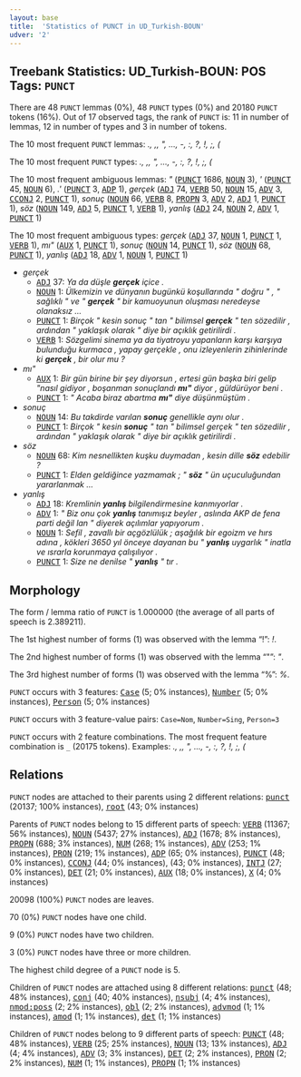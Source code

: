 ```yaml
---
layout: base
title:  'Statistics of PUNCT in UD_Turkish-BOUN'
udver: '2'
---
```


## Treebank Statistics: UD_Turkish-BOUN: POS Tags: `PUNCT`

There are 48 `PUNCT` lemmas (0%), 48 `PUNCT` types (0%) and 20180 `PUNCT` tokens (16%).
Out of 17 observed tags, the rank of `PUNCT` is: 11 in number of lemmas, 12 in number of types and 3 in number of tokens.

The 10 most frequent `PUNCT` lemmas: <em>., ,, ", ..., -, :, ?, !, ;, (</em>

The 10 most frequent `PUNCT` types:  <em>., ,, ", ..., -, :, ?, !, ;, (</em>

The 10 most frequent ambiguous lemmas: <em>"</em> (<tt><a href="tr_boun-pos-PUNCT.html">PUNCT</a></tt> 1686, <tt><a href="tr_boun-pos-NOUN.html">NOUN</a></tt> 3), <em>'</em> (<tt><a href="tr_boun-pos-PUNCT.html">PUNCT</a></tt> 45, <tt><a href="tr_boun-pos-NOUN.html">NOUN</a></tt> 6), <em>.'</em> (<tt><a href="tr_boun-pos-PUNCT.html">PUNCT</a></tt> 3, <tt><a href="tr_boun-pos-ADP.html">ADP</a></tt> 1), <em>gerçek</em> (<tt><a href="tr_boun-pos-ADJ.html">ADJ</a></tt> 74, <tt><a href="tr_boun-pos-VERB.html">VERB</a></tt> 50, <tt><a href="tr_boun-pos-NOUN.html">NOUN</a></tt> 15, <tt><a href="tr_boun-pos-ADV.html">ADV</a></tt> 3, <tt><a href="tr_boun-pos-CCONJ.html">CCONJ</a></tt> 2, <tt><a href="tr_boun-pos-PUNCT.html">PUNCT</a></tt> 1), <em>sonuç</em> (<tt><a href="tr_boun-pos-NOUN.html">NOUN</a></tt> 66, <tt><a href="tr_boun-pos-VERB.html">VERB</a></tt> 8, <tt><a href="tr_boun-pos-PROPN.html">PROPN</a></tt> 3, <tt><a href="tr_boun-pos-ADV.html">ADV</a></tt> 2, <tt><a href="tr_boun-pos-ADJ.html">ADJ</a></tt> 1, <tt><a href="tr_boun-pos-PUNCT.html">PUNCT</a></tt> 1), <em>söz</em> (<tt><a href="tr_boun-pos-NOUN.html">NOUN</a></tt> 149, <tt><a href="tr_boun-pos-ADJ.html">ADJ</a></tt> 5, <tt><a href="tr_boun-pos-PUNCT.html">PUNCT</a></tt> 1, <tt><a href="tr_boun-pos-VERB.html">VERB</a></tt> 1), <em>yanlış</em> (<tt><a href="tr_boun-pos-ADJ.html">ADJ</a></tt> 24, <tt><a href="tr_boun-pos-NOUN.html">NOUN</a></tt> 2, <tt><a href="tr_boun-pos-ADV.html">ADV</a></tt> 1, <tt><a href="tr_boun-pos-PUNCT.html">PUNCT</a></tt> 1)

The 10 most frequent ambiguous types:  <em>gerçek</em> (<tt><a href="tr_boun-pos-ADJ.html">ADJ</a></tt> 37, <tt><a href="tr_boun-pos-NOUN.html">NOUN</a></tt> 1, <tt><a href="tr_boun-pos-PUNCT.html">PUNCT</a></tt> 1, <tt><a href="tr_boun-pos-VERB.html">VERB</a></tt> 1), <em>mı"</em> (<tt><a href="tr_boun-pos-AUX.html">AUX</a></tt> 1, <tt><a href="tr_boun-pos-PUNCT.html">PUNCT</a></tt> 1), <em>sonuç</em> (<tt><a href="tr_boun-pos-NOUN.html">NOUN</a></tt> 14, <tt><a href="tr_boun-pos-PUNCT.html">PUNCT</a></tt> 1), <em>söz</em> (<tt><a href="tr_boun-pos-NOUN.html">NOUN</a></tt> 68, <tt><a href="tr_boun-pos-PUNCT.html">PUNCT</a></tt> 1), <em>yanlış</em> (<tt><a href="tr_boun-pos-ADJ.html">ADJ</a></tt> 18, <tt><a href="tr_boun-pos-ADV.html">ADV</a></tt> 1, <tt><a href="tr_boun-pos-NOUN.html">NOUN</a></tt> 1, <tt><a href="tr_boun-pos-PUNCT.html">PUNCT</a></tt> 1)


* <em>gerçek</em>
  * <tt><a href="tr_boun-pos-ADJ.html">ADJ</a></tt> 37: <em>Ya da düşle <b>gerçek</b> içice .</em>
  * <tt><a href="tr_boun-pos-NOUN.html">NOUN</a></tt> 1: <em>Ülkemizin ve dünyanın bugünkü koşullarında " doğru " , " sağlıklı " ve " <b>gerçek</b> " bir kamuoyunun oluşması neredeyse olanaksız ...</em>
  * <tt><a href="tr_boun-pos-PUNCT.html">PUNCT</a></tt> 1: <em>Birçok " kesin sonuç " tan " bilimsel <b>gerçek</b> " ten sözedilir , ardından " yaklaşık olarak " diye bir açıklık getirilirdi .</em>
  * <tt><a href="tr_boun-pos-VERB.html">VERB</a></tt> 1: <em>Sözgelimi sinema ya da tiyatroyu yapanların karşı karşıya bulunduğu kurmaca , yapay gerçekle , onu izleyenlerin zihinlerinde ki <b>gerçek</b> , bir olur mu ?</em>
* <em>mı"</em>
  * <tt><a href="tr_boun-pos-AUX.html">AUX</a></tt> 1: <em>Bir gün birine bir şey diyorsun , ertesi gün başka biri gelip "nasıl gidiyor , boşanman sonuçlandı <b>mı"</b> diyor , güldürüyor beni .</em>
  * <tt><a href="tr_boun-pos-PUNCT.html">PUNCT</a></tt> 1: <em>" Acaba biraz abartma <b>mı"</b> diye düşünmüştüm .</em>
* <em>sonuç</em>
  * <tt><a href="tr_boun-pos-NOUN.html">NOUN</a></tt> 14: <em>Bu takdirde varılan <b>sonuç</b> genellikle aynı olur .</em>
  * <tt><a href="tr_boun-pos-PUNCT.html">PUNCT</a></tt> 1: <em>Birçok " kesin <b>sonuç</b> " tan " bilimsel gerçek " ten sözedilir , ardından " yaklaşık olarak " diye bir açıklık getirilirdi .</em>
* <em>söz</em>
  * <tt><a href="tr_boun-pos-NOUN.html">NOUN</a></tt> 68: <em>Kim nesnellikten kuşku duymadan , kesin dille <b>söz</b> edebilir ?</em>
  * <tt><a href="tr_boun-pos-PUNCT.html">PUNCT</a></tt> 1: <em>Elden geldiğince yazmamak ; " <b>söz</b> " ün uçuculuğundan yararlanmak ...</em>
* <em>yanlış</em>
  * <tt><a href="tr_boun-pos-ADJ.html">ADJ</a></tt> 18: <em>Kremlinin <b>yanlış</b> bilgilendirmesine kanmıyorlar .</em>
  * <tt><a href="tr_boun-pos-ADV.html">ADV</a></tt> 1: <em>" Biz onu çok <b>yanlış</b> tanımışız beyler , aslında AKP de fena parti değil lan " diyerek açılımlar yapıyorum .</em>
  * <tt><a href="tr_boun-pos-NOUN.html">NOUN</a></tt> 1: <em>Sefil , zavallı bir açgözlülük ; aşağılık bir egoizm ve hırs adına , kökleri 3650 yıl önceye dayanan bu " <b>yanlış</b> uygarlık " inatla ve ısrarla korunmaya çalışılıyor .</em>
  * <tt><a href="tr_boun-pos-PUNCT.html">PUNCT</a></tt> 1: <em>Size ne denilse " <b>yanlış</b> " tır .</em>

## Morphology

The form / lemma ratio of `PUNCT` is 1.000000 (the average of all parts of speech is 2.389211).

The 1st highest number of forms (1) was observed with the lemma “!”: <em>!</em>.

The 2nd highest number of forms (1) was observed with the lemma “"”: <em>"</em>.

The 3rd highest number of forms (1) was observed with the lemma “%”: <em>%</em>.

`PUNCT` occurs with 3 features: <tt><a href="tr_boun-feat-Case.html">Case</a></tt> (5; 0% instances), <tt><a href="tr_boun-feat-Number.html">Number</a></tt> (5; 0% instances), <tt><a href="tr_boun-feat-Person.html">Person</a></tt> (5; 0% instances)

`PUNCT` occurs with 3 feature-value pairs: `Case=Nom`, `Number=Sing`, `Person=3`

`PUNCT` occurs with 2 feature combinations.
The most frequent feature combination is `_` (20175 tokens).
Examples: <em>., ,, ", ..., -, :, ?, !, ;, (</em>


## Relations

`PUNCT` nodes are attached to their parents using 2 different relations: <tt><a href="tr_boun-dep-punct.html">punct</a></tt> (20137; 100% instances), <tt><a href="tr_boun-dep-root.html">root</a></tt> (43; 0% instances)

Parents of `PUNCT` nodes belong to 15 different parts of speech: <tt><a href="tr_boun-pos-VERB.html">VERB</a></tt> (11367; 56% instances), <tt><a href="tr_boun-pos-NOUN.html">NOUN</a></tt> (5437; 27% instances), <tt><a href="tr_boun-pos-ADJ.html">ADJ</a></tt> (1678; 8% instances), <tt><a href="tr_boun-pos-PROPN.html">PROPN</a></tt> (688; 3% instances), <tt><a href="tr_boun-pos-NUM.html">NUM</a></tt> (268; 1% instances), <tt><a href="tr_boun-pos-ADV.html">ADV</a></tt> (253; 1% instances), <tt><a href="tr_boun-pos-PRON.html">PRON</a></tt> (219; 1% instances), <tt><a href="tr_boun-pos-ADP.html">ADP</a></tt> (65; 0% instances), <tt><a href="tr_boun-pos-PUNCT.html">PUNCT</a></tt> (48; 0% instances), <tt><a href="tr_boun-pos-CCONJ.html">CCONJ</a></tt> (44; 0% instances),  (43; 0% instances), <tt><a href="tr_boun-pos-INTJ.html">INTJ</a></tt> (27; 0% instances), <tt><a href="tr_boun-pos-DET.html">DET</a></tt> (21; 0% instances), <tt><a href="tr_boun-pos-AUX.html">AUX</a></tt> (18; 0% instances), <tt><a href="tr_boun-pos-X.html">X</a></tt> (4; 0% instances)

20098 (100%) `PUNCT` nodes are leaves.

70 (0%) `PUNCT` nodes have one child.

9 (0%) `PUNCT` nodes have two children.

3 (0%) `PUNCT` nodes have three or more children.

The highest child degree of a `PUNCT` node is 5.

Children of `PUNCT` nodes are attached using 8 different relations: <tt><a href="tr_boun-dep-punct.html">punct</a></tt> (48; 48% instances), <tt><a href="tr_boun-dep-conj.html">conj</a></tt> (40; 40% instances), <tt><a href="tr_boun-dep-nsubj.html">nsubj</a></tt> (4; 4% instances), <tt><a href="tr_boun-dep-nmod-poss.html">nmod:poss</a></tt> (2; 2% instances), <tt><a href="tr_boun-dep-obl.html">obl</a></tt> (2; 2% instances), <tt><a href="tr_boun-dep-advmod.html">advmod</a></tt> (1; 1% instances), <tt><a href="tr_boun-dep-amod.html">amod</a></tt> (1; 1% instances), <tt><a href="tr_boun-dep-det.html">det</a></tt> (1; 1% instances)

Children of `PUNCT` nodes belong to 9 different parts of speech: <tt><a href="tr_boun-pos-PUNCT.html">PUNCT</a></tt> (48; 48% instances), <tt><a href="tr_boun-pos-VERB.html">VERB</a></tt> (25; 25% instances), <tt><a href="tr_boun-pos-NOUN.html">NOUN</a></tt> (13; 13% instances), <tt><a href="tr_boun-pos-ADJ.html">ADJ</a></tt> (4; 4% instances), <tt><a href="tr_boun-pos-ADV.html">ADV</a></tt> (3; 3% instances), <tt><a href="tr_boun-pos-DET.html">DET</a></tt> (2; 2% instances), <tt><a href="tr_boun-pos-PRON.html">PRON</a></tt> (2; 2% instances), <tt><a href="tr_boun-pos-NUM.html">NUM</a></tt> (1; 1% instances), <tt><a href="tr_boun-pos-PROPN.html">PROPN</a></tt> (1; 1% instances)

